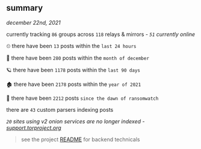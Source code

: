 
## summary
_december 22nd, 2021_

currently tracking `86` groups across `118` relays & mirrors - _`51` currently online_

⏲ there have been `13` posts within the `last 24 hours`

🦈 there have been `280` posts within the `month of december`

🪐 there have been `1178` posts within the `last 90 days`

🏚 there have been `2178` posts within the `year of 2021`

🦕 there have been `2212` posts `since the dawn of ransomwatch`

there are `43` custom parsers indexing posts

_`20` sites using v2 onion services are no longer indexed - [support.torproject.org](https://support.torproject.org/onionservices/v2-deprecation/)_

> see the project [README](https://github.com/thetanz/ransomwatch#ransomwatch--) for backend technicals
